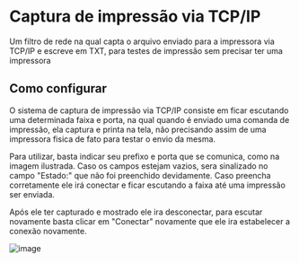 # Captura de impressão via TCP/IP

<p>Um filtro de rede na qual capta o arquivo enviado para a impressora via TCP/IP e escreve em TXT, para testes de impressão sem precisar ter uma impressora
</p>
<h2>Como configurar</h2>
<p>O sistema de captura de impressão via TCP/IP consiste em ficar escutando uma determinada faixa e porta, na qual quando é enviado uma comanda de impressão, ela captura e printa na tela, não precisando assim de uma impressora fisica de fato para testar o envio da mesma.
</p>
<p>Para utilizar, basta indicar seu prefixo e porta que se comunica, como na imagem ilustrada. Caso os campos estejam vazios, sera sinalizado no campo "Estado:" que não foi preenchido devidamente. Caso preencha corretamente ele irá conectar e ficar escutando a faixa até uma impressão ser enviada.
</p>
<p>Após ele ter capturado e mostrado ele ira desconectar, para escutar novamente basta clicar em "Conectar" novamente que ele ira estabelecer a conexão novamente.</p>

![image](https://user-images.githubusercontent.com/62814826/221083313-77a83e85-6e68-4c65-b41c-f6f2e1d19dad.png)

